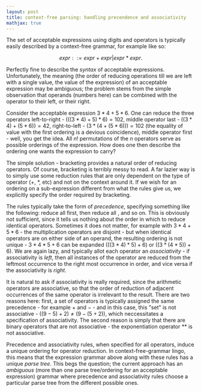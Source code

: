 ```yaml
---
layout: post
title: context-free parsing: handling precendence and associativity
mathjax: true
---
```


The set of acceptable expressions using digits and operators is typically easily described by a context-free grammar, for example like so:

$$expr ::= expr + expr | expr * expr.$$

Perfectly fine to describe the *syntax* of acceptable expressions. Unfortunately, the meaning (the order of reducing operations till we are left with a single value, the value of the expression) of an acceptable expression may be ambiguous; the problem stems from the simple observation that operands (numbers here) can be combined with the operator to their left, or their right.

Consider the acceptable expression $3 * 4 + 5 * 6$. One can reduce the three operators left-to-right - $(((3 * 4) + 5) * 6) = 102$, middle operator last - $((3 * 4) + (5 * 6)) = 42$, right-to-left - $(3 * (4 + (5 * 6))) = 102$ (the equality of value with the first ordering is a devious coincidence), middle operator first - well, you get the idea. All $n!$ permutations of the $n$ operators serve as possible orderings of the expression. How does one then describe the ordering one wants the expression to carry?

The simple solution - bracketing provides a natural order of reducing operators. Of course, bracketing is terribly messy to read. A far lazier way is to simply use some reduction rules that are only dependent on the type of operator ($+$, $*$, etc) and not on the context around it. If we wish for an ordering on a sub-expression different from what the rules give us, we explicitly specify the order required by bracketing.

The rules typically take the form of *precedence*, specifying something like the following: reduce all <top level operators> first, then reduce all <next level operators>, and so on. This is obviously not sufficient, since it tells us nothing about the order in which to reduce identical operators. Sometimes it does not matter, for example with $3 * 4 + 5 * 6$ - the multiplication operators are disjoint - but when identical operators are on either side of an operand, the resulting ordering is not unique - $3 * 4 * 5 + 6$ can be expanded $(((3 * 4) * 5) + 6)$ or $((3 * (4 * 5)) + 6)$. We are again lazy, and typically allot each operator an *associativity* - if associativity is *left*, then all instances of the operator are reduced from the leftmost occurrence to the right most occurrence in order, and vice versa if the associativity is *right*.

It is natural to ask if associativity is really required, since the arithmetic operators are associative, so that the order of reduction of adjacent occurrences of the same operator is irrelevant to the result. There are two reasons here: first, a set of operators is typically assigned the same precedence - for example $+$ and $-$ - and in this case, this "set" is not associative - $((9-5)+2) \neq (9-(5+2))$, which neccessitates a specification of associativity. The second reason is simply that there are binary operators that are not associative - the exponentiation operator $**$ is not associative.

Precedence and associativity rules, when specified for all operators, induce a unique ordering for operator reduction. In context-free-grammar lingo, this means that the expression grammar above along with these rules has a unique *parse tree*. This begs the question; the current approach has an *ambiguous* (more than one parse tree/ordering for an acceptable expression) grammar where precedence and associativity rules choose a particular parse tree from the different possible ones.

